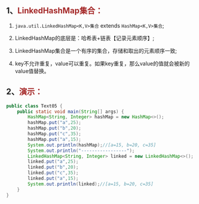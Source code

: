## 1、<span style="color:brown">LinkedHashMap<E>集合：</span>

1. `java.util.LinkedHashMap<K,V>集合` extends `HashMap<K,V>集合`;

2. LinkedHashMap的底层是：哈希表+链表【记录元素顺序】;

3. LinkedHashMap集合是一个有序的集合，存储和取出的元素顺序一致;

4. key不允许重复，value可以重复。如果key重复，那么value的值就会被新的value值替换。




## 2、<span style="color:brown">演示：</span>

```java
public class Text05 {
    public static void main(String[] args) {
        HashMap<String, Integer> hashMap = new HashMap<>();
        hashMap.put("a",25);
        hashMap.put("b",20);
        hashMap.put("c",35);
        hashMap.put("a",15);
        System.out.println(hashMap);//[a=15, b=20, c=35]
        System.out.println("-----------------");
        LinkedHashMap<String, Integer> linked = new LinkedHashMap<>();
        linked.put("a",25);
        linked.put("b",20);
        linked.put("c",35);
        linked.put("a",15);
        System.out.println(linked);//[a=15, b=20, c=35]
    }
}
```

